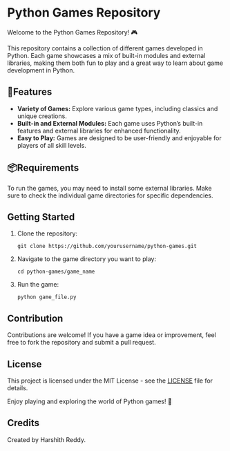 # Python Games Repository

Welcome to the Python Games Repository! 🎮

This repository contains a collection of different games developed in Python. Each game showcases a mix of built-in modules and external libraries, making them both fun to play and a great way to learn about game development in Python.

## 🧩Features

- **Variety of Games:** Explore various game types, including classics and unique creations.
- **Built-in and External Modules:** Each game uses Python’s built-in features and external libraries for enhanced functionality.
- **Easy to Play:** Games are designed to be user-friendly and enjoyable for players of all skill levels.

## 📦Requirements

To run the games, you may need to install some external libraries. Make sure to check the individual game directories for specific dependencies.

## Getting Started

1. Clone the repository:
   ```
   git clone https://github.com/yourusername/python-games.git
   ```

2. Navigate to the game directory you want to play:
   ```
   cd python-games/game_name
   ```

3. Run the game:
   ```
   python game_file.py
   ```

## Contribution

Contributions are welcome! If you have a game idea or improvement, feel free to fork the repository and submit a pull request.

## License

This project is licensed under the MIT License - see the [LICENSE](LICENSE) file for details.

Enjoy playing and exploring the world of Python games! 🎉
## Credits

Created by Harshith Reddy.
